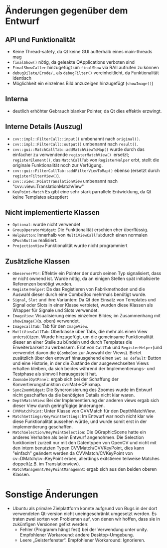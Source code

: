 Änderungen gegenüber dem Entwurf
================================

API und Funktionalität
----------------------

* Keine Thread-safety, da Qt keine GUI außerhalb eines main-threads mag
* `finalShow()` nötig, da geleakte QApplications verboten sind
* `FinalShowCaller` hinzugefügt um `finalShow` via RAII aufrufen zu können
* `debugDilate/Erode/…` als `debugFilter()` vereinheitlicht, da Funktionalität identisch
* Möglichkeit ein einzelnes Bild anzuzeigen hinzugefügt (`showImage()`)

Interna
-------
* deutlich erhöhter Gebrauch blanker Pointer, da Qt dies effektiv erzwingt.

Interne Details (Auszug)
------------------------

* `cvv::impl::FilterCall::input()` umbenannt nach `original()`.
* `cvv::impl::FilterCall::output()` umbenannt nach `result()`.
* `cvv::gui::MatchCallTab::addMatchViewToMap()` wurde durch das einfacher zu verwendende `registerMatchView() `ersetzt; `registerElement()`, das `MatchCallTab` von `RegisterHelper` erbt, stellt die originale Funktionalität noch zur Verfügung.
* `cvv::gui::FilterCallTab::addFilterViewToMap()` ebenso (ersetzt durch `registerFilterView()`).
* `cvv::view::PointTranslationView` umbenannt nach "cvv::view::TranslationMatchView"
* `KeyPoint-Match` Es gibt eine sehr stark parrallele Entwicklung, da Qt keine Templates akzeptiert

Nicht implementierte Klassen
-----------------------------
* `Optional`: wurde nicht verwendet
* `GroupOperatorWidget`: Die Funktionalität erschien eher überflüssig.
* `HelpButton`: Innerhalb von `MultiViewCallTab`durch einen normalen `QPushButton` realisiert.
* `ProjectionView` Funktionalität wurde nicht programmiert

Zusätzliche Klassen
--------------------
* `ObeserverPtr`: Effektiv ein Pointer der durch seinen Typ signalisiert, dass er nicht
  ownend ist. Wurde nötig, da an einigen Stellen spät initialisierte Referenzen benötigt wurden.
* `RegisterHelper`: Da das Registieren von Fabrikmethoden und die Auswahl dieser durch eine ComboBox
  mehrmals benötigt wurde.
* `Signal`, `Slot` und ihre Varianten: Da Qt den Einsatz von Templates und Signal oder Slots in einer
  Klasse verbietet, wurden diese Klassen als Wrapper für Signale und Slots verwendet. 
* `ImageView`: Visualisierung eines einzelnen Bildes; im Zusammenhang mit `showImage()`(s. oben) verwendet.
* `ImagecallTab`: Tab für den `ImageView`.
* `MutliViewCallTab`: Oberklasse über Tabs, die mehr als einen View unterstützen. Wurde hinzugefügt, um die gemeinsame Funktionalität dieser an einer Stelle zu bündeln und durch Templates die Erweiterbarkeit zu verbessern. Erbt von `CallTab` und `RegisterHelper`(und verwendet davon die `QComboBox` zur Auswahl der Views). Bietet zusätzlich über den entwurf hinausgehend einen `Set as default`-Button und eine Historie, in der die Zustände der ausgewechselten Views erhalten bleiben, da sich beides während der Implementierungs- und Testphase als sinnvoll herausgestellt hat.
* `ZoomabelOptPanel`: ergab sich bei der Schaffung der Konvertierungsfunktion cv::Mat=>QPixmap.
* `SyncZoomWidget`: Die Syncronisierung des Zoomes wurde im Entwurf nicht geschaffen da die benötigten Details nicht klar waren. 
* `DepthMatchView`: Bei der Implementierung der anderen views ergab sich dieser View durch geringfügige änderungen.
* `CVVMatchPoint`: Unter Klasse von CVVMatch für den DepthMatchView.
* `MatchSettings/KeyPointSettings`: Im Entwurf war noch nicht klar wie diese Funktionalität aussehen würde, und wurde somit erst in der implementierung geschaffen.
* `MatchSelection/KeyPointSelection`: Die QGraphicScene hatte ein anderes Verhalten als beim Entwurf angenohmen. Die Selection funktioniert zurzeit nur mit den Datentypen von OpenCV und nicht mit den intern benutzten Typen CVVMatch/CVVKeyPoint, dies kann "einfach" geändert werden da CVVMatch/CVKeyPoint von cv::DMatch/cv::KeyPoint erben, allerdings exitstieren teilweise Matches doppelt(z.B. im Translationview).
* `MatchManagemnt/KeyPointManagemnt`: ergab sich aus den beiden oberen Klassen.
  
Sonstige Änderungen
===================

* Ubuntu als primäre Zielplattform konnte aufgrund von Bugs in der dort verwendeten Qt-version nicht
  uneingeschränkt umgesetzt werden. Es traten zwei sorten von Problemen auf, von denen wir hoffen,
  dass sie in zukünfigen Versionen gefixt werden:
	* Fehler (Programm hängt fest) bei der Verwendung unter unity. Empfohlener Workaround: andere Desktop-Umgebung.
	* Leere „Geisterfenster“. Empfohlener Workaround: Ignorieren.
